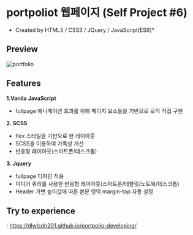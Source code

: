 #  portpoliot 웹페이지 (Self Project #6)
  * Created by HTML5 / CSS3 / JQuery / JavaScript(ES6)*

## **Preview**
![portfolio](https://user-images.githubusercontent.com/53039583/115642861-ab37ae00-a356-11eb-9900-f1c1b0d79479.gif)

## **Features**
**1.Vanila JavaScript**
  - fullpage 애니메이션 효과를 위해 페이지 요소들을 기반으로 로직 직접 구현
  
**2. SCSS**
  - flex 스타일을 기반으로 한 레이아웃
  - SCSS을 이용하여 가독성 개선 
  - 반응형 레이아웃(스마트폰/데스크톱) 
  
 **3. Jquery**
 - fullpage 디자인 적용 
 - 미디어 쿼리를 사용한 반응형 레이아웃(스마트폰/태블릿/노트북/데스크톱) 
 - Header 가변 높이값에 따른 본문 영역 margin-top 자동 설정
 ## **Try to experience**
  : https://dlwlsdn201.github.io/portpolio-developing/




